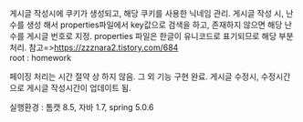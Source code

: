 <!-- 최예림 -->
게시글 작성시에 쿠키가 생성되고, 해당 쿠키를 사용한 닉네임 관리.
게시글 작성 시, 난수를 생성 해서 properties파일에서 key값으로 검색을 하고, 존재하지 않으면 해당 난수를 게시글 번호로 지정.
properties 파일은 한글이 유니코드로 표기되므로 해당 부분 처리.  참고=>https://zzznara2.tistory.com/684   
root : homework

페이징 처리는 시간 절약 상 하지 않음.
그 외 기능 구현 완료.
게시글 수정시, 수정시간으로 게시글 작성시간이 업데이트 됨.

실행환경 : 톰캣 8.5, 자바 1.7, spring 5.0.6